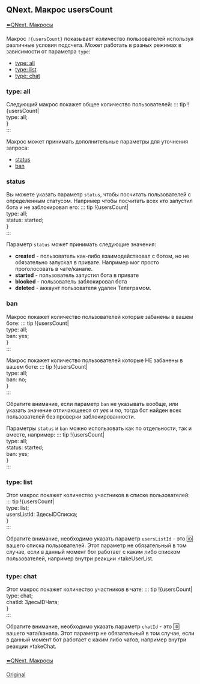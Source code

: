 ## QNext. Макрос usersCount

[⬅️QNext. Макросы](/docs-test/ph/macros)



Макрос `!{usersCount}` показывает количество пользователей используя различные условия подсчета. Может работать в разных режимах в зависимости от параметра `type`:
* [type: all](#type:-all)
* [type: list](#type:-list)
* [type: chat](#type:-chat)
### type: all

Следующий макрос покажет общее количество пользователей:
::: tip
!{usersCount|<br>  type: all;<br>}<br>
:::

Макрос может принимать дополнительные параметры для уточнения запроса:
* [status](#status)
* [ban](#ban)
### status

Вы можете указать параметр `status`,  чтобы посчитать пользователей с определенным статусом. Например чтобы посчитать всех кто запустил бота и не заблокировал его:
::: tip
!{usersCount|<br>  type: all;<br>  status: started;<br>}<br>
:::

Параметр `status` может принимать следующие значения:
* **created** - пользователь как-либо взаимодействовал с ботом, но не обязательно запускал в привате. Например мог просто проголосовать в чате/канале.
* **started** - пользователь запустил бота в привате
* **blocked** - пользователь заблокировал бота
* **deleted** - аккаунт пользователя удален Телеграмом.
### ban

Макрос покажет количество пользователей которые забанены в вашем боте:
::: tip
!{usersCount|<br>  type: all;<br>  ban: yes;<br>}<br>
:::

Макрос покажет количество пользователей которые НЕ забанены в вашем боте:
::: tip
!{usersCount|<br>  type: all;<br>  ban: no;<br>}<br>
:::

Обратите внимание, если параметр `ban` не указывать вообще, или указать значение отличающееся от _yes_ и _no_, тогда бот найден всех пользователей без проверки заблокированности. 

Параметры `status` и `ban` можно использовать как по отдельности, так и вместе, например:
::: tip
!{usersCount|<br>  type: all;<br>  status: started;<br>  ban: yes;<br>}<br>
:::


### type: list

Этот макрос покажет количество участников в списке пользователей:
::: tip
!{usersCount|<br>  type: list;<br>  usersListId: ЗдесьIDСписка;<br>}<br>
:::

Обратите внимание, необходимо указать параметр `usersListId` - это 🆔 вашего списка пользователей. Этот параметр не обязательный в том случае, если в данный момент бот работает с каким либо списком пользователей, например внутри реакции ⚡️takeUserList.


### type: chat

Этот макрос покажет количество участников в чате:
::: tip
!{usersCount|<br>  type: chat;<br>  chatId: ЗдесьIDЧата;<br>}<br>
:::

Обратите внимание, необходимо указать параметр `chatId` - это 🆔 вашего чата/канала. Этот параметр не обязательный в том случае, если в данный момент бот работает с каким либо чатов, например внутри реакции ⚡️takeChat.



[⬅️QNext. Макросы](/docs-test/ph/macros)
  
[Original](https://telegra.ph/QNext-Macros-userCount-07-01)